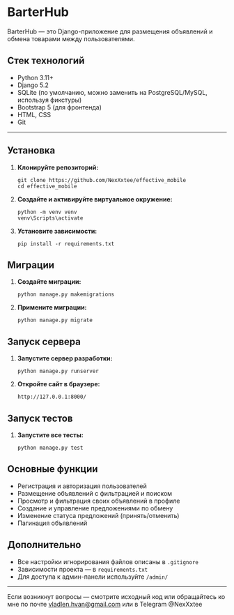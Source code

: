 # BarterHub

BarterHub — это Django-приложение для размещения объявлений и обмена товарами между пользователями.

## Стек технологий

- Python 3.11+
- Django 5.2
- SQLite (по умолчанию, можно заменить на PostgreSQL/MySQL, используя фикстуры)
- Bootstrap 5 (для фронтенда)
- HTML, CSS
- Git

---
## Установка

1. **Клонируйте репозиторий:**
   ```
   git clone https://github.com/NexXxtee/effective_mobile
   cd effective_mobile
   ```

2. **Создайте и активируйте виртуальное окружение:**
   ```
   python -m venv venv
   venv\Scripts\activate
   ```

3. **Установите зависимости:**
   ```
   pip install -r requirements.txt
   ```

## Миграции

1. **Создайте миграции:**
   ```
   python manage.py makemigrations
   ```

2. **Примените миграции:**
   ```
   python manage.py migrate
   ```

## Запуск сервера

1. **Запустите сервер разработки:**
   ```
   python manage.py runserver
   ```

2. **Откройте сайт в браузере:**
   ```
   http://127.0.0.1:8000/
   ```

## Запуск тестов

1. **Запустите все тесты:**
   ```
   python manage.py test
   ```

## Основные функции

- Регистрация и авторизация пользователей
- Размещение объявлений с фильтрацией и поиском
- Просмотр и фильтрация своих объявлений в профиле
- Создание и управление предложениями по обмену
- Изменение статуса предложений (принять/отменить)
- Пагинация объявлений

## Дополнительно

- Все настройки игнорирования файлов описаны в `.gitignore`
- Зависимости проекта — в `requirements.txt`
- Для доступа к админ-панели используйте `/admin/`

---

Если возникнут вопросы — смотрите исходный код или обращайтесь ко мне по почте vladlen.hvan@gmail.com
или в Telegram @NexXxtee

